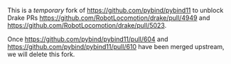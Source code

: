 This is a _temporary_ fork of https://github.com/pybind/pybind11 to unblock Drake PRs https://github.com/RobotLocomotion/drake/pull/4949 and https://github.com/RobotLocomotion/drake/pull/5023. 

Once https://github.com/pybind/pybind11/pull/604 and https://github.com/pybind/pybind11/pull/610 have been merged upstream, we will delete this fork.
